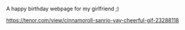 A happy birthday webpage for my girlfriend ;)

https://tenor.com/view/cinnamoroll-sanrio-yay-cheerful-gif-23288118 
